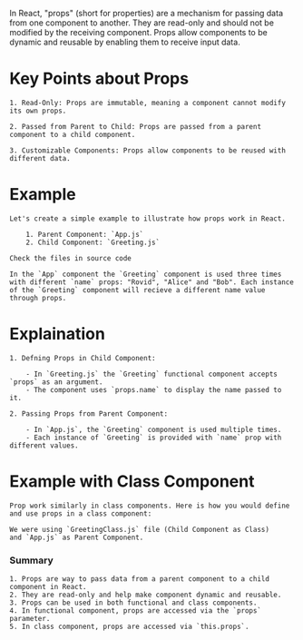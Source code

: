 In React, "props" (short for properties) are a mechanism for passing data from one component to another. They are read-only and should not be modified by the receiving component. Props allow components to be dynamic and reusable by enabling them to receive input data.

# Key Points about Props

    1. Read-Only: Props are immutable, meaning a component cannot modify its own props.

    2. Passed from Parent to Child: Props are passed from a parent component to a child component.

    3. Customizable Components: Props allow components to be reused with different data.

# Example

    Let's create a simple example to illustrate how props work in React.

        1. Parent Component: `App.js`
        2. Child Component: `Greeting.js`

    Check the files in source code

    In the `App` component the `Greeting` component is used three times with different `name` props: "Rovid", "Alice" and "Bob". Each instance of the `Greeting` component will recieve a different name value through props.

# Explaination

    1. Defning Props in Child Component:

        - In `Greeting.js` the `Greeting` functional component accepts `props` as an argument.
        - The component uses `props.name` to display the name passed to it.

    2. Passing Props from Parent Component:

        - In `App.js`, the `Greeting` component is used multiple times.
        - Each instance of `Greeting` is provided with `name` prop with different values.

# Example with Class Component

    Prop work similarly in class components. Here is how you would define and use props in a class component:

    We were using `GreetingClass.js` file (Child Component as Class)
    and `App.js` as Parent Component.

### Summary

    1. Props are way to pass data from a parent component to a child component in React.
    2. They are read-only and help make component dynamic and reusable.
    3. Props can be used in both functional and class components.
    4. In functional component, props are accessed via the `props` parameter.
    5. In class component, props are accessed via `this.props`.